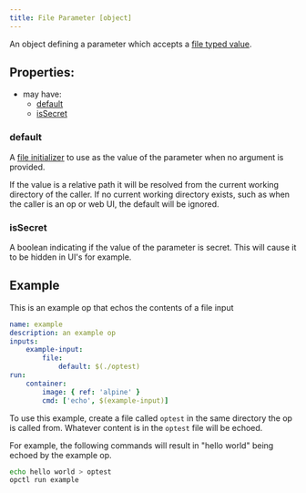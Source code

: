 ```yaml
---
title: File Parameter [object]
---
```


An object defining a parameter which accepts a [file typed value](../../../types/file.md).

## Properties:
- may have:
  - [default](#default)
  - [isSecret](#issecret)

### default
A [file initializer](../../../types/file.md#initialization) to use as the value of the parameter when no argument is provided.

If the value is a relative path it will be resolved from the current working directory of the caller. If no current working directory exists, such as when the caller is an op or web UI, the default will be ignored.

### isSecret
A boolean indicating if the value of the parameter is secret. This will cause it to be hidden in UI's for example. 

## Example
This is an example op that echos the contents of a file input

```yaml
name: example
description: an example op
inputs:
    example-input:
        file:
            default: $(./optest)
run:
    container:
        image: { ref: 'alpine' }
        cmd: ['echo', $(example-input)]
```

To use this example, create a file called `optest` in the same directory the op is called from.  Whatever content is in the `optest` file will be echoed.

For example, the following commands will result in "hello world" being echoed by the example op.
```sh
echo hello world > optest
opctl run example
```
